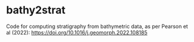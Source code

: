 # bathy2strat
Code for computing stratigraphy from bathymetric data, as per Pearson et al (2022): https://doi.org/10.1016/j.geomorph.2022.108185
